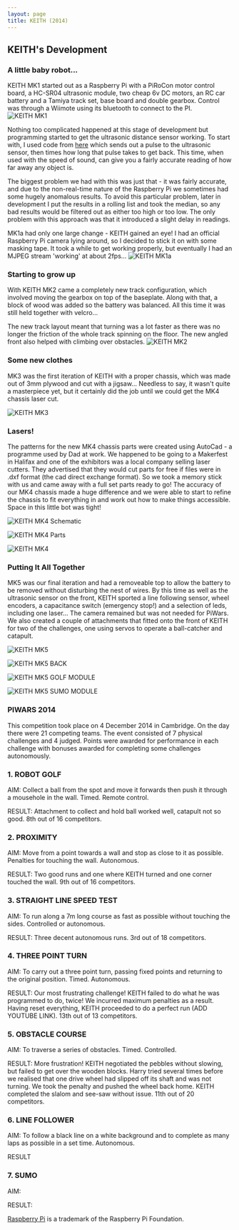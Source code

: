 ```yaml
---
layout: page
title: KEITH (2014)
---
```


## KEITH's Development

### A little baby robot...

KEITH MK1 started out as a Raspberry Pi with a PiRoCon motor control board, a HC-SR04 ultrasonic module, two cheap 6v DC motors, an RC car battery and a Tamiya track set, base board and double gearbox. Control was through a Wiimote using its bluetooth to connect to the PI.
![KEITH MK1](http://keiththerobot.uk/images/MK1.JPG "KEITH MK1")

Nothing too complicated happened at this stage of development but programming started to get the ultrasonic distance sensor working. To start with, I used code from <a href="https://github.com/chrisalexander/initio-pirocon-test/blob/master/sonar.py">here</a> which sends out a pulse to the ultrasonic sensor, then times how long that pulse takes to get back. This time, when used with the speed of sound, can give you a fairly accurate reading of how far away any object is.

The biggest problem we had with this was just that - it was fairly accurate, and due to the non-real-time nature of the Raspberry Pi we sometimes had some hugely anomalous results. To avoid this particular problem, later in development I put the results in a rolling list and took the median, so any bad results would be filtered out as either too high or too low. The only problem with this approach was that it introduced a slight delay in readings.

MK1a had only one large change - KEITH gained an eye! I had an official Raspberry Pi camera lying around, so I decided to stick it on with some masking tape. It took a while to get working properly, but eventually I had an MJPEG stream 'working' at about 2fps...
![KEITH MK1a](http://keiththerobot.uk/images/MK1a.jpg "KEITH MK1a")

### Starting to grow up

With KEITH MK2 came a completely new track configuration, which involved moving the gearbox on top of the baseplate. Along with that, a block of wood was added so the battery was balanced. All this time it was still held together with velcro...

The new track layout meant that turning was a lot faster as there was no longer the friction of the whole track spinning on the floor. The new angled front also helped with climbing over obstacles.
![KEITH MK2](http://keiththerobot.uk/images/MK2.JPG "KEITH MK2")

### Some new clothes

MK3 was the first iteration of KEITH with a proper chassis, which was made out of 3mm plywood and cut with a jigsaw... Needless to say, it wasn't quite a masterpiece yet, but it certainly did the job until we could get the MK4 chassis laser cut.

![KEITH MK3](http://keiththerobot.uk/images/MK3.JPG "KEITH MK3")

### Lasers!

The patterns for the new MK4 chassis parts were created using AutoCad - a programme used by Dad at work. We happened to be going to a Makerfest in Halifax and one of the exhibitors was a local company selling laser cutters. They advertised that they would cut parts for free if files were in .dxf format (the cad direct exchange format). So we took a memory stick with us and came away with a full set parts ready to go! The accuracy of our MK4 chassis  made a huge difference and we were able to start to refine the chassis to fit everything in and work out how to make things accessible. Space in this little bot was tight!

![KEITH MK4 Schematic](http://keiththerobot.uk/images/Mk4-schematic.JPG "KEITH MK4 Schematic")

![KEITH MK4 Parts](http://keiththerobot.uk/images/MK4-parts.JPG "KEITH MK4 Parts")

![KEITH MK4](http://keiththerobot.uk/images/MK4.JPG "KEITH MK4")

### Putting It All Together

MK5  was our final iteration and had a removeable top to allow the battery to be removed without disturbing the nest of wires. By this time as well as the ultrasonic sensor on the front, KEITH sported a line following sensor, wheel encoders, a capacitance switch (emergency stop!) and a selection of leds, including one laser... The camera remained but was not needed for PiWars. We also created a couple of attachments that fitted onto the front of KEITH for two of the challenges, one using servos to operate a ball-catcher and catapult.

![KEITH MK5](http://keiththerobot.uk/images/DSC04940-adjusted--web.jpg "KEITH MK5")

![KEITH MK5 BACK](http://keiththerobot.uk/images/DSC04938-adjusted-web.jpg "KEITH MK5 Back")

![KEITH MK5 GOLF MODULE](http://keiththerobot.uk/images/DSC04942-adjusted-web.jpg "KEITH MK5 Golf Module")

![KEITH MK5 SUMO MODULE](http://keiththerobot.uk/images/DSC04941-adjusted-web.jpg "KEITH MK5 Sumo Module")

### PIWARS 2014

This competition took place on 4 December 2014 in Cambridge. On the day there were 21 competing teams. The event consisted of 7 physical challenges and 4 judged. Points were awarded for performance in each challenge with bonuses awarded for completing some challenges autonomously.

### 1. ROBOT GOLF

AIM: Collect a ball from the spot and move it forwards then push it through a mousehole in the wall. Timed. Remote control.

RESULT: Attachment to collect and hold ball worked well, catapult not so good. 8th out of 16 competitors.

### 2. PROXIMITY

AIM: Move from a point towards a wall and stop as close to it as possible. Penalties for touching the wall. Autonomous.

RESULT: Two good runs and one where KEITH turned and one corner touched the wall. 9th out of 16 competitors.

### 3. STRAIGHT LINE SPEED TEST

AIM: To run along a 7m long course as fast as possible without touching the sides. Controlled or autonomous.

RESULT: Three decent autonomous runs. 3rd out of 18 competitors.

### 4. THREE POINT TURN

AIM: To carry out a three point turn, passing fixed points and returning to the original position. Timed. Autonomous.

RESULT: Our most frustrating challenge! KEITH failed to do what he was programmed to do, twice! We incurred maximum penalties as a result. Having reset everything, KEITH proceeded to do a perfect run (ADD YOUTUBE LINK). 13th out of 13 competitors.

### 5. OBSTACLE COURSE

AIM: To traverse a series of obstacles. Timed. Controlled.

RESULT: More frustration! KEITH negotiated the pebbles without slowing, but failed to get over the wooden blocks. Harry tried several times before we realised that one drive wheel had slipped off its shaft and was not turning. We took the penalty and pushed the wheel back home. KEITH completed the slalom and see-saw without issue. 11th out of 20 competitors.

### 6. LINE FOLLOWER

AIM: To follow a black line on a white background and to complete as many laps as possible in a set time. Autonomous.

RESULT

### 7. SUMO

AIM:

RESULT:

<a href="http://www.raspberrypi.org">Raspberry Pi</a> is a trademark of the Raspberry Pi Foundation.
